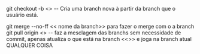 git checkout -b <<nome da branch>>
-- Cria uma branch nova à partir da branch que o usuário está.

git merge --no-ff << nome da branch>>  para fazer o merge com o a branch
git pull origin <<nome da branch>>
-- faz a mesclagem das branchs sem necessidade de commit, apenas atualiza o que está na branch <<>> e joga na branch atual
QUALQUER COISA

